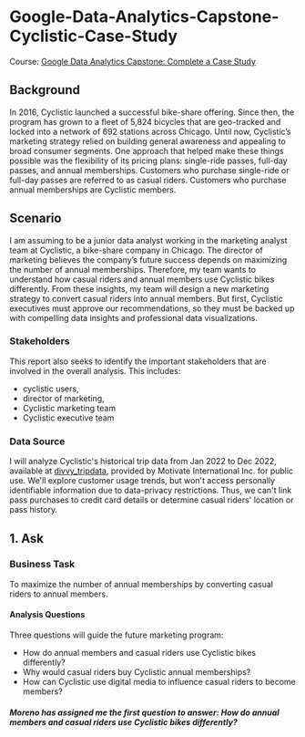 # Google-Data-Analytics-Capstone-Cyclistic-Case-Study
Course: [Google Data Analytics Capstone: Complete a Case Study](https://www.coursera.org/learn/google-data-analytics-capstone)
## Background
In 2016, Cyclistic launched a successful bike-share offering. Since then, the program has grown to a fleet of 5,824 bicycles that are geo-tracked and locked into a network of 692 stations across Chicago.
Until now, Cyclistic’s marketing strategy relied on building general awareness and appealing to broad consumer segments. One approach that helped make these things possible was the flexibility of its pricing plans: single-ride passes, full-day passes, and annual memberships. Customers who purchase single-ride or full-day passes are referred to as casual riders. Customers who purchase annual memberships are Cyclistic members.
## Scenario
I am assuming to be a junior data analyst working in the marketing analyst team at Cyclistic, a bike-share company in Chicago. The director of marketing believes the company’s future success depends on maximizing the number of annual memberships. Therefore, my team wants to understand how casual riders and annual members use Cyclistic bikes differently. From these insights, my team will design a new marketing strategy to convert casual riders into annual members. But first, Cyclistic executives must approve our recommendations, so they must be backed up with compelling data insights and professional data visualizations.
### Stakeholders
This report also seeks to identify the important stakeholders that are involved in the overall analysis. This includes:
- cyclistic users,
- director of marketing,
- Cyclistic marketing team
- Cyclistic executive team
### Data Source
I will analyze Cyclistic's historical trip data from Jan 2022 to Dec 2022, available at [divvy_tripdata](https://divvy-tripdata.s3.amazonaws.com/index.html), provided by Motivate International Inc. for public use.
We'll explore customer usage trends, but won't access personally identifiable information due to data-privacy restrictions. Thus, we can't link pass purchases to credit card details or determine casual riders' location or pass history.

## 1. Ask 

### Business Task
To maximize the number of annual memberships by converting casual riders to annual members.

#### Analysis Questions
Three questions will guide the future marketing program:
- How do annual members and casual riders use Cyclistic bikes differently?
- Why would casual riders buy Cyclistic annual memberships?
- How can Cyclistic use digital media to influence casual riders to become members?
##### Moreno has assigned me the first question to answer: How do annual members and casual riders use Cyclistic bikes differently?
